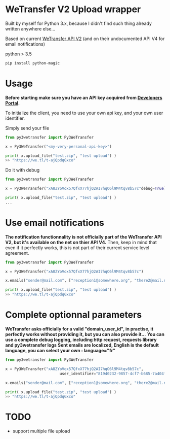 # WeTransfer V2 Upload wrapper

Built by myself for Python 3.x, because I didn't find such thing already written anywhere else...

Based on current [WeTransfer API V2][wetransferdoc] (and on their undocumented API V4 for email notifications)

python > 3.5

```sh
pip install python-magic
```

# Usage
**Before starting make sure you have an API key acquired from [Developers Portal](https://developers.wetransfer.com/).**

To initialize the client, you need to use your own api key, and your own user identifier. 

Simply send your file
```python
from py3wetransfer import Py3WeTransfer

x = Py3WeTransfer("<my-very-personal-api-key>")

print( x.upload_file("test.zip", "test upload") )
>> "https://we.tl/t-ajQpdqGxco"
```

Do it with debug
```python
from py3wetransfer import Py3WeTransfer

x = Py3WeTransfer("xA8ZYoVox57QfxX77hjQ2AI7hqO6l9M4tqv8b57c"debug=True)

print( x.upload_file("test.zip", "test upload") )
...
```

# Use email notifications
**The notification functionnality is not officially part of the WeTransfer API V2, but it's available on the net on thier API V4.**
Then, keep in mind that even if it perfectly works, this is not part of their current service level agreement.
```python
from py3wetransfer import Py3WeTransfer

x = Py3WeTransfer("xA8ZYoVox57QfxX77hjQ2AI7hqO6l9M4tqv8b57c")

x.emails("sender@mail.com", ["reception1@somewhere.org", "there2@mail.net"])

print( x.upload_file("test.zip", "test upload") )
>> "https://we.tl/t-ajQpdqGxco"
```

# Complete optionnal parameters
**WeTransfer asks officially for a valid "domain_user_id", in practise, it perfectly works without providing it, but you can also provide it...**
**You can use a complete debug logging, including http request, requests library and py3wetransfer logs**
**Sent emails are localized, English is the default language, you can select your own : language="fr"**
```python
from py3wetransfer import Py3WeTransfer

x = Py3WeTransfer("xA8ZYoVox57QfxX77hjQ2AI7hqO6l9M4tqv8b57c", 
                        user_identifier="81940232-9857-4cf7-b685-7a404faf5205", debug=True)

x.emails("sender@mail.com", ["reception1@somewhere.org", "there2@mail.net"], language="fr")

print( x.upload_file("test.zip", "test upload") )
>> "https://we.tl/t-ajQpdqGxco"
```

# TODO
  - support multiple file upload

   [wetransferdoc]: < : https://developers.wetransfer.com/documentation>
